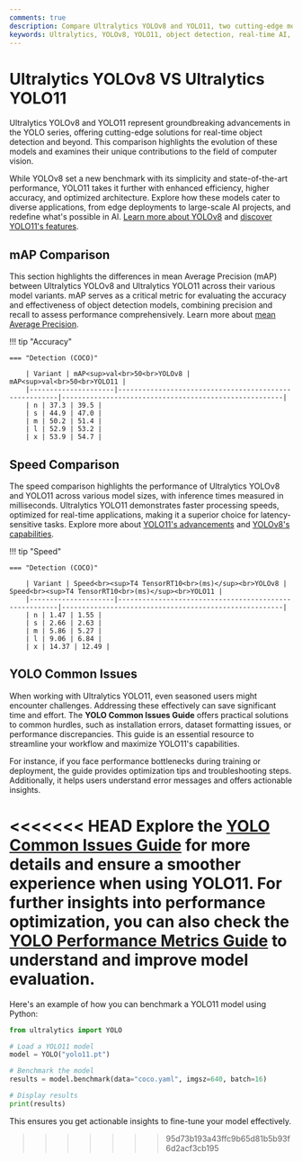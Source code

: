 ```yaml
---
comments: true
description: Compare Ultralytics YOLOv8 and YOLO11, two cutting-edge models in real-time object detection and computer vision. Discover how YOLO11's enhanced accuracy, efficiency, and speed redefine AI performance, making it ideal for edge AI and diverse applications.
keywords: Ultralytics, YOLOv8, YOLO11, object detection, real-time AI, edge AI, computer vision, AI models, YOLO comparison
---
```


# Ultralytics YOLOv8 VS Ultralytics YOLO11

Ultralytics YOLOv8 and YOLO11 represent groundbreaking advancements in the YOLO series, offering cutting-edge solutions for real-time object detection and beyond. This comparison highlights the evolution of these models and examines their unique contributions to the field of computer vision.

While YOLOv8 set a new benchmark with its simplicity and state-of-the-art performance, YOLO11 takes it further with enhanced efficiency, higher accuracy, and optimized architecture. Explore how these models cater to diverse applications, from edge deployments to large-scale AI projects, and redefine what's possible in AI. [Learn more about YOLOv8](https://docs.ultralytics.com/models/yolov8/) and [discover YOLO11's features](https://docs.ultralytics.com/models/yolo11/).

## mAP Comparison

This section highlights the differences in mean Average Precision (mAP) between Ultralytics YOLOv8 and Ultralytics YOLO11 across their various model variants. mAP serves as a critical metric for evaluating the accuracy and effectiveness of object detection models, combining precision and recall to assess performance comprehensively. Learn more about [mean Average Precision](https://www.ultralytics.com/glossary/mean-average-precision-map).

!!! tip "Accuracy"

    === "Detection (COCO)"

    	| Variant | mAP<sup>val<br>50<br>YOLOv8 | mAP<sup>val<br>50<br>YOLO11 |
    	|---------------------|-------------------------------------------------------|-------------------------------------------------------|
    	| n | 37.3 | 39.5 |
    	| s | 44.9 | 47.0 |
    	| m | 50.2 | 51.4 |
    	| l | 52.9 | 53.2 |
    	| x | 53.9 | 54.7 |

## Speed Comparison

The speed comparison highlights the performance of Ultralytics YOLOv8 and YOLO11 across various model sizes, with inference times measured in milliseconds. Ultralytics YOLO11 demonstrates faster processing speeds, optimized for real-time applications, making it a superior choice for latency-sensitive tasks. Explore more about [YOLO11's advancements](https://www.ultralytics.com/blog/all-you-need-to-know-about-ultralytics-yolo11-and-its-applications) and [YOLOv8's capabilities](https://docs.ultralytics.com/models/yolov8/).

!!! tip "Speed"

    === "Detection (COCO)"

    	| Variant | Speed<br><sup>T4 TensorRT10<br>(ms)</sup><br>YOLOv8 | Speed<br><sup>T4 TensorRT10<br>(ms)</sup><br>YOLO11 |
    	|---------------------|-------------------------------------------------------|-------------------------------------------------------|
    	| n | 1.47 | 1.55 |
    	| s | 2.66 | 2.63 |
    	| m | 5.86 | 5.27 |
    	| l | 9.06 | 6.84 |
    	| x | 14.37 | 12.49 |

## YOLO Common Issues

When working with Ultralytics YOLO11, even seasoned users might encounter challenges. Addressing these effectively can save significant time and effort. The **YOLO Common Issues Guide** offers practical solutions to common hurdles, such as installation errors, dataset formatting issues, or performance discrepancies. This guide is an essential resource to streamline your workflow and maximize YOLO11's capabilities.

For instance, if you face performance bottlenecks during training or deployment, the guide provides optimization tips and troubleshooting steps. Additionally, it helps users understand error messages and offers actionable insights.

<<<<<<< HEAD
Explore the [YOLO Common Issues Guide](https://docs.ultralytics.com/guides/yolo-common-issues/) for more details and ensure a smoother experience when using YOLO11. For further insights into performance optimization, you can also check the [YOLO Performance Metrics Guide](https://docs.ultralytics.com/guides/yolo-performance-metrics/) to understand and improve model evaluation.
=======
Here's an example of how you can benchmark a YOLO11 model using Python:

```python
from ultralytics import YOLO

# Load a YOLO11 model
model = YOLO("yolo11.pt")

# Benchmark the model
results = model.benchmark(data="coco.yaml", imgsz=640, batch=16)

# Display results
print(results)
```

This ensures you get actionable insights to fine-tune your model effectively.

> > > > > > > 95d73b193a43ffc9b65d81b5b93f6d2acf3cb195
